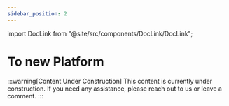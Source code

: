 ```yaml
---
sidebar_position: 2
---
```


import DocLink from "@site/src/components/DocLink/DocLink";

# To new Platform

:::warning[Content Under Construction]
This content is currently under construction. If you need any assistance, please <DocLink to="/docs/Support/ConnectWithUs">reach out to us</DocLink> or leave a comment.
:::

